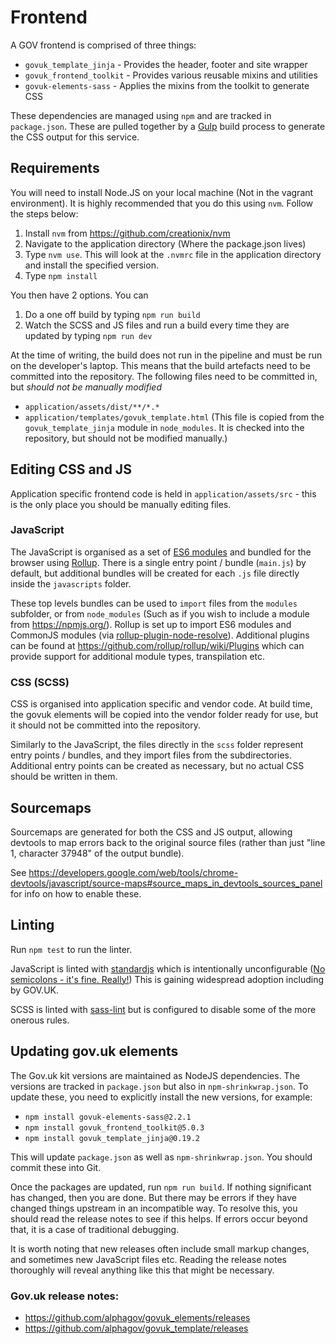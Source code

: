 # Frontend

A GOV frontend is comprised of three things:

- `govuk_template_jinja` - Provides the header, footer and site wrapper
- `govuk_frontend_toolkit` - Provides various reusable mixins and utilities
- `govuk-elements-sass` - Applies the mixins from the toolkit to generate CSS

These dependencies are managed using `npm` and are tracked in `package.json`. These are pulled together by a [Gulp](http://gulpjs.com/) build process to generate the CSS output for this service.

## Requirements

You will need to install Node.JS on your local machine (Not in the vagrant environment). It is highly recommended that you do this using `nvm`. Follow the steps below:

1. Install `nvm` from https://github.com/creationix/nvm
2. Navigate to the application directory (Where the package.json lives)
3. Type `nvm use`. This will look at the `.nvmrc` file in the application directory and install the specified version.
4. Type `npm install`

You then have 2 options. You can

1. Do a one off build by typing `npm run build`
2. Watch the SCSS and JS files and run a build every time they are updated by typing `npm run dev`

At the time of writing, the build does not run in the pipeline and must be run on the developer's laptop. This means that the build artefacts need to be committed into the repository. The following files need to be committed in, but _should not be manually modified_

- `application/assets/dist/**/*.*`
- `application/templates/govuk_template.html` (This file is copied from the `govuk_template_jinja` module in `node_modules`. It is checked into the repository, but should not be modified manually.)

## Editing CSS and JS

Application specific frontend code is held in `application/assets/src` - this is the only place you should be manually editing files.

### JavaScript

The JavaScript is organised as a set of [ES6 modules](https://developer.mozilla.org/en-US/docs/Web/JavaScript/Reference/Statements/import) and bundled for the browser using [Rollup](https://github.com/rollup/rollup). There is a single entry point / bundle (`main.js`) by default, but additional bundles will be created for each `.js` file directly inside the `javascripts` folder.

These top levels bundles can be used to `import` files from the `modules` subfolder, or from `node_modules` (Such as if you wish to include a module from https://npmjs.org/). Rollup is set up to import ES6 modules and CommonJS modules (via [rollup-plugin-node-resolve](https://github.com/rollup/rollup-plugin-node-resolve)). Additional plugins can be found at https://github.com/rollup/rollup/wiki/Plugins which can provide support for additional module types, transpilation etc.

### CSS (SCSS)

CSS is organised into application specific and vendor code. At build time, the govuk elements will be copied into the vendor folder ready for use, but it should not be committed into the repository.

Similarly to the JavaScript, the files directly in the `scss` folder represent entry points / bundles, and they import files from the subdirectories. Additional entry points can be created as necessary, but no actual CSS should be written in them.

## Sourcemaps

Sourcemaps are generated for both the CSS and JS output, allowing devtools to map errors back to the original source files (rather than just "line 1, character 37948" of the output bundle).

See https://developers.google.com/web/tools/chrome-devtools/javascript/source-maps#source_maps_in_devtools_sources_panel for info on how to enable these.

## Linting

Run `npm test` to run the linter.

JavaScript is linted with [standardjs](http://standardjs.com/) which is intentionally unconfigurable ([No semicolons - it's fine. Really!](https://github.com/feross/standard#the-rules)) This is gaining widespread adoption including by GOV.UK.

SCSS is linted with [sass-lint](https://github.com/sasstools/sass-lint) but is configured to disable some of the more onerous rules.

## Updating gov.uk elements

The Gov.uk kit versions are maintained as NodeJS dependencies. The versions are tracked in `package.json` but also in `npm-shrinkwrap.json`. To update these, you need to explicitly install the new versions, for example:

- `npm install govuk-elements-sass@2.2.1`
- `npm install govuk_frontend_toolkit@5.0.3`
- `npm install govuk_template_jinja@0.19.2`

This will update `package.json` as well as `npm-shrinkwrap.json`. You should commit these into Git.

Once the packages are updated, run `npm run build`. If nothing significant has changed, then you are done. But there may be errors if they have changed things upstream in an incompatible way. To resolve this, you should read the release notes to see if this helps. If errors occur beyond that, it is a case of traditional debugging.

It is worth noting that new releases often include small markup changes, and sometimes new JavaScript files etc. Reading the release notes thoroughly will reveal anything like this that might be necessary.

### Gov.uk release notes:
- https://github.com/alphagov/govuk_elements/releases
- https://github.com/alphagov/govuk_template/releases

